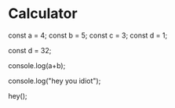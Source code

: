 # Calculator

const a = 4;
const b = 5;
const c = 3;
const d = 1;

const d = 32;

console.log(a+b);

console.log("hey you idiot");



hey();
